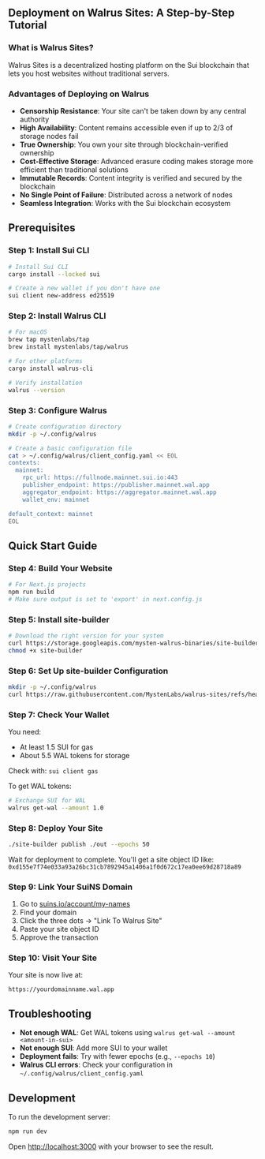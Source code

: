 
## Deployment on Walrus Sites: A Step-by-Step Tutorial

### What is Walrus Sites?
Walrus Sites is a decentralized hosting platform on the Sui blockchain that lets you host websites without traditional servers.

### Advantages of Deploying on Walrus
- **Censorship Resistance**: Your site can't be taken down by any central authority
- **High Availability**: Content remains accessible even if up to 2/3 of storage nodes fail
- **True Ownership**: You own your site through blockchain-verified ownership
- **Cost-Effective Storage**: Advanced erasure coding makes storage more efficient than traditional solutions
- **Immutable Records**: Content integrity is verified and secured by the blockchain
- **No Single Point of Failure**: Distributed across a network of nodes
- **Seamless Integration**: Works with the Sui blockchain ecosystem

## Prerequisites

### Step 1: Install Sui CLI
```bash
# Install Sui CLI
cargo install --locked sui

# Create a new wallet if you don't have one
sui client new-address ed25519
```

### Step 2: Install Walrus CLI
```bash
# For macOS
brew tap mystenlabs/tap
brew install mystenlabs/tap/walrus

# For other platforms
cargo install walrus-cli

# Verify installation
walrus --version
```

### Step 3: Configure Walrus
```bash
# Create configuration directory
mkdir -p ~/.config/walrus

# Create a basic configuration file
cat > ~/.config/walrus/client_config.yaml << EOL
contexts:
  mainnet:
    rpc_url: https://fullnode.mainnet.sui.io:443
    publisher_endpoint: https://publisher.mainnet.wal.app
    aggregator_endpoint: https://aggregator.mainnet.wal.app
    wallet_env: mainnet

default_context: mainnet
EOL
```

## Quick Start Guide

### Step 4: Build Your Website
```bash
# For Next.js projects
npm run build
# Make sure output is set to 'export' in next.config.js
```

### Step 5: Install site-builder
```bash
# Download the right version for your system
curl https://storage.googleapis.com/mysten-walrus-binaries/site-builder-mainnet-latest-macos-arm64 -o site-builder
chmod +x site-builder
```

### Step 6: Set Up site-builder Configuration
```bash
mkdir -p ~/.config/walrus
curl https://raw.githubusercontent.com/MystenLabs/walrus-sites/refs/heads/mainnet/sites-config.yaml -o ~/.config/walrus/sites-config.yaml
```

### Step 7: Check Your Wallet
You need:
- At least 1.5 SUI for gas
- About 5.5 WAL tokens for storage

Check with: `sui client gas`

To get WAL tokens:
```bash
# Exchange SUI for WAL
walrus get-wal --amount 1.0
```

### Step 8: Deploy Your Site
```bash
./site-builder publish ./out --epochs 50
```
Wait for deployment to complete. You'll get a site object ID like:
`0xd155e7f74e033a93a26bc31cb7892945a1406a1f0d672c17ea0ee69d28718a89`

### Step 9: Link Your SuiNS Domain
1. Go to [suins.io/account/my-names](https://suins.io/account/my-names)
2. Find your domain
3. Click the three dots → "Link To Walrus Site"
4. Paste your site object ID
5. Approve the transaction

### Step 10: Visit Your Site
Your site is now live at:
```
https://yourdomainname.wal.app
```

## Troubleshooting
- **Not enough WAL**: Get WAL tokens using `walrus get-wal --amount <amount-in-sui>`
- **Not enough SUI**: Add more SUI to your wallet
- **Deployment fails**: Try with fewer epochs (e.g., `--epochs 10`)
- **Walrus CLI errors**: Check your configuration in `~/.config/walrus/client_config.yaml`

## Development

To run the development server:

```bash
npm run dev
```

Open [http://localhost:3000](http://localhost:3000) with your browser to see the result.
